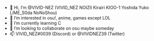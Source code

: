 - 👋 Hi, I’m @VIVID-NEZ (VIVID_NEZ NOIZII Kirairi KIOO-1 Yoshida Yuko LiME_S0da NoNoShou)
- 👀 I’m interested in osu!, anime, games except LOL
- 🌱 I’m currently learning C
- 💞️ I’m looking to collaborate on osu maybe someday
- 📫 VIVID_NEZ#0039 (Discord) or @VIVIDNEZ39 (Twitter)

<!---
VIVID-NEZ/VIVID-NEZ is a ✨ special ✨ repository because its `README.md` (this file) appears on your GitHub profile.
You can click the Preview link to take a look at your changes.
--->
